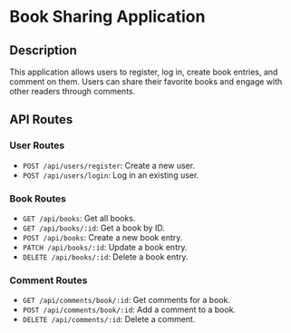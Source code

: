 # Book Sharing Application

## Description
This application allows users to register, log in, create book entries, and comment on them. Users can share their favorite books and engage with other readers through comments.

## API Routes

### User Routes
- `POST /api/users/register`: Create a new user.
- `POST /api/users/login`: Log in an existing user.

### Book Routes
- `GET /api/books`: Get all books.
- `GET /api/books/:id`: Get a book by ID.
- `POST /api/books`: Create a new book entry.
- `PATCH /api/books/:id`: Update a book entry.
- `DELETE /api/books/:id`: Delete a book entry.

### Comment Routes
- `GET /api/comments/book/:id`: Get comments for a book.
- `POST /api/comments/book/:id`: Add a comment to a book.
- `DELETE /api/comments/:id`: Delete a comment.

